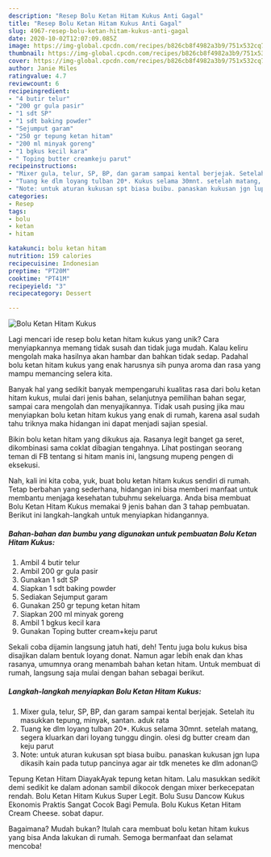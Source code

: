 ```yaml
---
description: "Resep Bolu Ketan Hitam Kukus Anti Gagal"
title: "Resep Bolu Ketan Hitam Kukus Anti Gagal"
slug: 4967-resep-bolu-ketan-hitam-kukus-anti-gagal
date: 2020-10-02T12:07:09.085Z
image: https://img-global.cpcdn.com/recipes/b826cb8f4982a3b9/751x532cq70/bolu-ketan-hitam-kukus-foto-resep-utama.jpg
thumbnail: https://img-global.cpcdn.com/recipes/b826cb8f4982a3b9/751x532cq70/bolu-ketan-hitam-kukus-foto-resep-utama.jpg
cover: https://img-global.cpcdn.com/recipes/b826cb8f4982a3b9/751x532cq70/bolu-ketan-hitam-kukus-foto-resep-utama.jpg
author: Janie Miles
ratingvalue: 4.7
reviewcount: 6
recipeingredient:
- "4 butir telur"
- "200 gr gula pasir"
- "1 sdt SP"
- "1 sdt baking powder"
- "Sejumput garam"
- "250 gr tepung ketan hitam"
- "200 ml minyak goreng"
- "1 bgkus kecil kara"
- " Toping butter creamkeju parut"
recipeinstructions:
- "Mixer gula, telur, SP, BP, dan garam sampai kental berjejak. Setelah itu masukkan tepung, minyak, santan. aduk rata"
- "Tuang ke dlm loyang tulban 20*. Kukus selama 30mnt. setelah matang, segera kluarkan dari loyang tunggu dingin. olesi dg butter cream dan keju parut"
- "Note: untuk aturan kukusan spt biasa buibu. panaskan kukusan jgn lupa dikasih kain pada tutup pancinya agar air tdk menetes ke dlm adonan😉"
categories:
- Resep
tags:
- bolu
- ketan
- hitam

katakunci: bolu ketan hitam 
nutrition: 159 calories
recipecuisine: Indonesian
preptime: "PT20M"
cooktime: "PT41M"
recipeyield: "3"
recipecategory: Dessert

---
```



![Bolu Ketan Hitam Kukus](https://img-global.cpcdn.com/recipes/b826cb8f4982a3b9/751x532cq70/bolu-ketan-hitam-kukus-foto-resep-utama.jpg)

Lagi mencari ide resep bolu ketan hitam kukus yang unik? Cara menyiapkannya memang tidak susah dan tidak juga mudah. Kalau keliru mengolah maka hasilnya akan hambar dan bahkan tidak sedap. Padahal bolu ketan hitam kukus yang enak harusnya sih punya aroma dan rasa yang mampu memancing selera kita.

Banyak hal yang sedikit banyak mempengaruhi kualitas rasa dari bolu ketan hitam kukus, mulai dari jenis bahan, selanjutnya pemilihan bahan segar, sampai cara mengolah dan menyajikannya. Tidak usah pusing jika mau menyiapkan bolu ketan hitam kukus yang enak di rumah, karena asal sudah tahu triknya maka hidangan ini dapat menjadi sajian spesial.

Bikin bolu ketan hitam yang dikukus aja. Rasanya legit banget ga seret, dikombinasi sama coklat dibagian tengahnya. Lihat postingan seorang teman di FB tentang si hitam manis ini, langsung mupeng pengen di eksekusi.


Nah, kali ini kita coba, yuk, buat bolu ketan hitam kukus sendiri di rumah. Tetap berbahan yang sederhana, hidangan ini bisa memberi manfaat untuk membantu menjaga kesehatan tubuhmu sekeluarga. Anda bisa membuat Bolu Ketan Hitam Kukus memakai 9 jenis bahan dan 3 tahap pembuatan. Berikut ini langkah-langkah untuk menyiapkan hidangannya.

<!--inarticleads1-->

##### Bahan-bahan dan bumbu yang digunakan untuk pembuatan Bolu Ketan Hitam Kukus:

1. Ambil 4 butir telur
1. Ambil 200 gr gula pasir
1. Gunakan 1 sdt SP
1. Siapkan 1 sdt baking powder
1. Sediakan Sejumput garam
1. Gunakan 250 gr tepung ketan hitam
1. Siapkan 200 ml minyak goreng
1. Ambil 1 bgkus kecil kara
1. Gunakan  Toping butter cream+keju parut


Sekali coba dijamin langsung jatuh hati, deh! Tentu juga bolu kukus bisa disajikan dalam bentuk loyang donat. Namun agar lebih enak dan khas rasanya, umumnya orang menambah bahan ketan hitam. Untuk membuat di rumah, langsung saja mulai dengan bahan sebagai berikut. 

<!--inarticleads2-->

##### Langkah-langkah menyiapkan Bolu Ketan Hitam Kukus:

1. Mixer gula, telur, SP, BP, dan garam sampai kental berjejak. Setelah itu masukkan tepung, minyak, santan. aduk rata
1. Tuang ke dlm loyang tulban 20*. Kukus selama 30mnt. setelah matang, segera kluarkan dari loyang tunggu dingin. olesi dg butter cream dan keju parut
1. Note: untuk aturan kukusan spt biasa buibu. panaskan kukusan jgn lupa dikasih kain pada tutup pancinya agar air tdk menetes ke dlm adonan😉


Tepung Ketan Hitam DiayakAyak tepung ketan hitam. Lalu masukkan sedikit demi sedikit ke dalam adonan sambil dikocok dengan mixer berkecepatan rendah. Bolu Ketan Hitam Kukus Super Legit. Bolu Susu Dancow Kukus Ekonomis Praktis Sangat Cocok Bagi Pemula. Bolu Kukus Ketan Hitam Cream Cheese. sobat dapur. 

Bagaimana? Mudah bukan? Itulah cara membuat bolu ketan hitam kukus yang bisa Anda lakukan di rumah. Semoga bermanfaat dan selamat mencoba!
